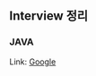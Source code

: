 ## Interview 정리
### JAVA
Link: [Google][googlelink]

[googlelink]: https://google.com "Go google"



